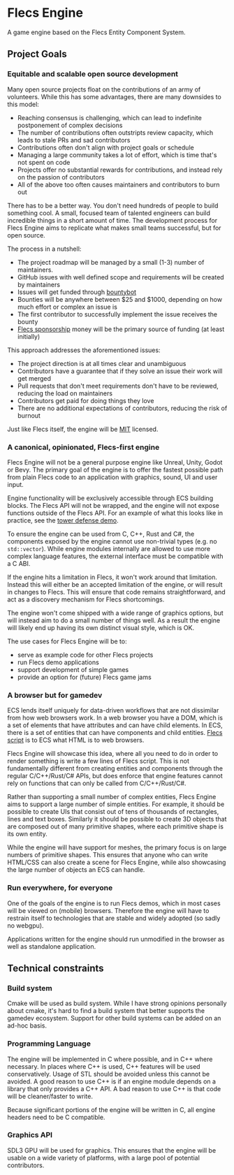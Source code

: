 # Flecs Engine
A game engine based on the Flecs Entity Component System.

## Project Goals

### Equitable and scalable open source development
Many open source projects float on the contributions of an army of volunteers. While this has some advantages, there are many downsides to this model:

- Reaching consensus is challenging, which can lead to indefinite postponement of complex decisions
- The number of contributions often outstripts review capacity, which leads to stale PRs and sad contributors
- Contributions often don't align with project goals or schedule
- Managing a large community takes a lot of effort, which is time that's not spent on code
- Projects offer no substantial rewards for contributions, and instead rely on the passion of contributors
- All of the above too often causes maintainers and contributors to burn out

There has to be a better way. You don't need hundreds of people to build something cool. A small, focused team of talented engineers can build incredible things in a short amount of time. The development process for Flecs Engine aims to replicate what makes small teams successful, but for open source.

The process in a nutshell:

- The project roadmap will be managed by a small (1-3) number of maintainers.
- GitHub issues with well defined scope and requirements will be created by maintainers
- Issues will get funded through [bountybot](https://bountybot.dev/)
- Bounties will be anywhere between $25 and $1000, depending on how much effort or complex an issue is
- The first contributor to successfully implement the issue receives the bounty
- [Flecs sponsorship](https://github.com/sponsors/SanderMertens) money will be the primary source of funding (at least initially)

This approach addresses the aforementioned issues:

- The project direction is at all times clear and unambiguous
- Contributors have a guarantee that if they solve an issue their work will get merged
- Pull requests that don't meet requirements don't have to be reviewed, reducing the load on maintainers
- Contributors get paid for doing things they love
- There are no additional expectations of contributors, reducing the risk of burnout

Just like Flecs itself, the engine will be [MIT](LICENSE) licensed.

### A canonical, opinionated, Flecs-first engine
Flecs Engine will not be a general purpose engine like Unreal, Unity, Godot or Bevy. The primary goal of the engine is to offer the fastest possible path from plain Flecs code to an application with graphics, sound, UI and user input. 

Engine functionality will be exclusively accessible through ECS building blocks. The Flecs API will not be wrapped, and the engine will not expose functions outside of the Flecs API. For an example of what this looks like in practice, see the [tower defense demo](https://github.com/SanderMertens/tower_defense/blob/master/src/main.cpp).

To ensure the engine can be used from C, C++, Rust and C#, the components exposed by the engine cannot use non-trivial types (e.g. no `std::vector`). While engine modules internally are allowed to use more complex language features, the external interface must be compatible with a C ABI.

If the engine hits a limitation in Flecs, it won't work around that limitation. Instead this will either be an accepted limitation of the engine, or will result in changes to Flecs. This will ensure that code remains straightforward, and act as a discovery mechanism for Flecs shortcomings.

The engine won't come shipped with a wide range of graphics options, but will instead aim to do a small number of things well. As a result the engine will likely end up having its own distinct visual style, which is OK.

The use cases for Flecs Engine will be to:
- serve as example code for other Flecs projects
- run Flecs demo applications
- support development of simple games
- provide an option for (future) Flecs game jams

### A browser but for gamedev
ECS lends itself uniquely for data-driven workflows that are not dissimilar from how web browsers work. In a web browser you have a DOM, which is a set of elements that have attributes and can have child elements. In ECS, there is a set of entities that can have components and child entities. [Flecs script](https://www.flecs.dev/flecs/md_docs_2FlecsScript.html) is to ECS what HTML is to web browsers.

Flecs Engine will showcase this idea, where all you need to do in order to render something is write a few lines of Flecs script. This is not fundamentally different from creating entities and components through the regular C/C++/Rust/C# APIs, but does enforce that engine features cannot rely on functions that can only be called from C/C++/Rust/C#.

Rather than supporting a small number of complex entities, Flecs Engine aims to support a large number of simple entities. For example, it should be possible to create UIs that consist out of tens of thousands of rectangles, lines and text boxes. Similarly it should be possible to create 3D objects that are composed out of many primitive shapes, where each primitive shape is its own entity.

While the engine will have support for meshes, the primary focus is on large numbers of primitive shapes. This ensures that anyone who can write HTML/CSS can also create a scene for Flecs Engine, while also showcasing the large number of objects an ECS can handle.

### Run everywhere, for everyone
One of the goals of the engine is to run Flecs demos, which in most cases will be viewed on (mobile) browsers. Therefore the engine will have to restrain itself to technologies that are stable and widely adopted (so sadly no webgpu).

Applications written for the engine should run unmodified in the browser as well as standalone application.

## Technical constraints

### Build system
Cmake will be used as build system. While I have strong opinions personally about cmake, it's hard to find a build system that better supports the gamedev ecosystem. Support for other build systems can be added on an ad-hoc basis.

### Programming Language
The engine will be implemented in C where possible, and in C++ where necessary. In places where C++ is used, C++ features will be used conservatively. Usage of STL should be avoided unless this cannot be avoided. A good reason to use C++ is if an engine module depends on a library that only provides a C++ API. A bad reason to use C++ is that code will be cleaner/faster to write.

Because significant portions of the engine will be written in C, all engine headers need to be C compatible.

### Graphics API
SDL3 GPU will be used for graphics. This ensures that the engine will be usable on a wide variety of platforms, with a large pool of potential contributors.
